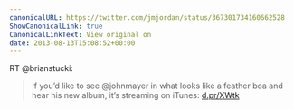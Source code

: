 ```yaml
---
canonicalURL: https://twitter.com/jmjordan/status/367301734160662528
ShowCanonicalLink: true
CanonicalLinkText: View original on
date: 2013-08-13T15:08:52+00:00
---
```

RT @brianstucki:
> If you’d like to see @johnmayer in what looks like a feather boa and hear his new album, it’s streaming on iTunes: [d.pr/XWtk](http://d.pr/XWtk)